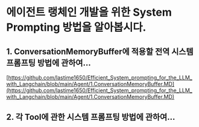 # 에이전트 랭체인 개발을 위한 System Prompting 방법을 알아봅시다.

## 1. ConversationMemoryBuffer에 적용할 전역 시스템 프롬프팅 방법에 관하여...
[https://github.com/lastime1650/Efficient_System_prompting_for_the_LLM_with_Langchain/blob/main/Agent/1.ConversationMemoryBuffer.MD](https://github.com/lastime1650/Efficient_System_prompting_for_the_LLM_with_Langchain/blob/main/Agent/1.ConversationMemoryBuffer.MD)

## 2. 각 Tool에 관한 시스템 프롬프팅 방법에 관하여...
